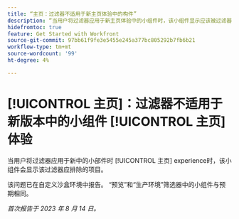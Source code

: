 ```yaml
---
title: “主页：过滤器不适用于新主页体验中的构件”
description: “当用户将过滤器应用于新主页体验中的小组件时，该小组件显示应该被过滤器排除的项目。”
hidefromtoc: true
feature: Get Started with Workfront
source-git-commit: 97bb61f9fe3e5455e245a377bc805292b7fb6b21
workflow-type: tm+mt
source-wordcount: '99'
ht-degree: 4%

---
```



# [!UICONTROL 主页]：过滤器不适用于新版本中的小组件 [!UICONTROL 主页] 体验

当用户将过滤器应用于新中的小部件时 [!UICONTROL 主页] experience时，该小组件会显示该过滤器应排除的项目。

该问题已在自定义沙盒环境中报告。 “预览”和“生产环境”筛选器中的小组件与预期相同。

_首次报告于 2023 年 8 月 14 日。_

